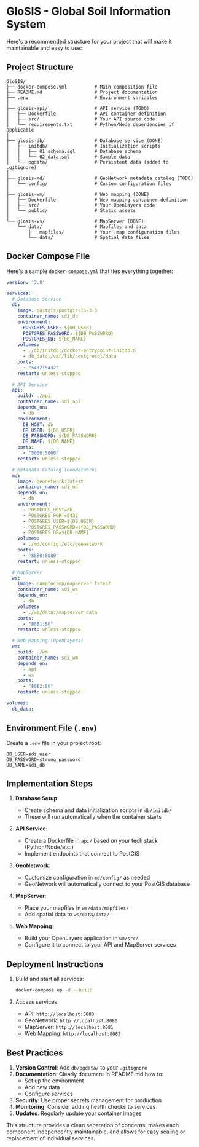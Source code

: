 # GloSIS - Global Soil Information System

Here's a recommended structure for your project that will make it maintainable and easy to use:

## Project Structure

```
GloSIS/
├── docker-compose.yml          # Main composition file
├── README.md                   # Project documentation
├── .env                        # Environment variables
│
├── glosis-api/                 # API service (TODO)
│   ├── Dockerfile              # API container definition
│   ├── src/                    # Your API source code
│   └── requirements.txt        # Python/Node dependencies if applicable
│
├── glosis-db/                  # Database service (DONE)
│   ├── initdb/                 # Initialization scripts
│   │   ├── 01_schema.sql       # Database schema
│   │   └── 02_data.sql         # Sample data
│   └── pgdata/                 # Persistent data (added to .gitignore)
│
├── glosis-md/                  # GeoNetwork metadata catalog (TODO)
│   └── config/                 # Custom configuration files
│
├── glosis-wm/                  # Web mapping (DONE)
│   ├── Dockerfile              # Web mapping container definition
│   ├── src/                    # Your OpenLayers code
│   └── public/                 # Static assets
│
└── glosis-ws/                  # MapServer (DONE)
    └── data/                   # Mapfiles and data
        ├── mapfiles/           # Your .map configuration files
        └── data/               # Spatial data files
```

## Docker Compose File

Here's a sample `docker-compose.yml` that ties everything together:

```yaml
version: '3.8'

services:
  # Database Service
  db:
    image: postgis/postgis:15-3.3
    container_name: sdi_db
    environment:
      POSTGRES_USER: ${DB_USER}
      POSTGRES_PASSWORD: ${DB_PASSWORD}
      POSTGRES_DB: ${DB_NAME}
    volumes:
      - ./db/initdb:/docker-entrypoint-initdb.d
      - db_data:/var/lib/postgresql/data
    ports:
      - "5432:5432"
    restart: unless-stopped

  # API Service
  api:
    build: ./api
    container_name: sdi_api
    depends_on:
      - db
    environment:
      DB_HOST: db
      DB_USER: ${DB_USER}
      DB_PASSWORD: ${DB_PASSWORD}
      DB_NAME: ${DB_NAME}
    ports:
      - "5000:5000"
    restart: unless-stopped

  # Metadata Catalog (GeoNetwork)
  md:
    image: geonetwork:latest
    container_name: sdi_md
    depends_on:
      - db
    environment:
      - POSTGRES_HOST=db
      - POSTGRES_PORT=5432
      - POSTGRES_USER=${DB_USER}
      - POSTGRES_PASSWORD=${DB_PASSWORD}
      - POSTGRES_DB=${DB_NAME}
    volumes:
      - ./md/config:/etc/geonetwork
    ports:
      - "8080:8080"
    restart: unless-stopped

  # MapServer
  ws:
    image: camptocamp/mapserver:latest
    container_name: sdi_ws
    depends_on:
      - db
    volumes:
      - ./ws/data:/mapserver_data
    ports:
      - "8081:80"
    restart: unless-stopped

  # Web Mapping (OpenLayers)
  wm:
    build: ./wm
    container_name: sdi_wm
    depends_on:
      - api
      - ws
    ports:
      - "8082:80"
    restart: unless-stopped

volumes:
  db_data:
```

## Environment File (`.env`)

Create a `.env` file in your project root:

```
DB_USER=sdi_user
DB_PASSWORD=strong_password
DB_NAME=sdi_db
```

## Implementation Steps

1. **Database Setup**:
   - Create schema and data initialization scripts in `db/initdb/`
   - These will run automatically when the container starts

2. **API Service**:
   - Create a Dockerfile in `api/` based on your tech stack (Python/Node/etc.)
   - Implement endpoints that connect to PostGIS

3. **GeoNetwork**:
   - Customize configuration in `md/config/` as needed
   - GeoNetwork will automatically connect to your PostGIS database

4. **MapServer**:
   - Place your mapfiles in `ws/data/mapfiles/`
   - Add spatial data to `ws/data/data/`

5. **Web Mapping**:
   - Build your OpenLayers application in `wm/src/`
   - Configure it to connect to your API and MapServer services

## Deployment Instructions

1. Build and start all services:
   ```bash
   docker-compose up -d --build
   ```

2. Access services:
   - API: `http://localhost:5000`
   - GeoNetwork: `http://localhost:8080`
   - MapServer: `http://localhost:8081`
   - Web Mapping: `http://localhost:8082`

## Best Practices

1. **Version Control**: Add `db/pgdata/` to your `.gitignore`
2. **Documentation**: Clearly document in README.md how to:
   - Set up the environment
   - Add new data
   - Configure services
3. **Security**: Use proper secrets management for production
4. **Monitoring**: Consider adding health checks to services
5. **Updates**: Regularly update your container images

This structure provides a clean separation of concerns, makes each component independently maintainable, and allows for easy scaling or replacement of individual services.
